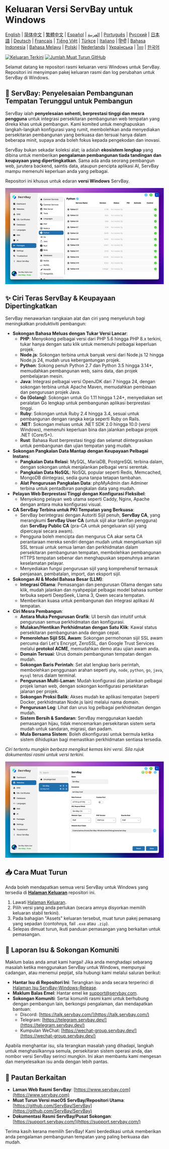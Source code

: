 # Keluaran Versi ServBay untuk Windows

[English](/README.md) | [简体中文](/README_zh-CN.md) | [繁體中文](/README_zh-TW.md) | [Español](/README_es.md) | [العربية](/README_ar.md) | [Português](/README_pt.md) | [Русский](/README_ru.md) | [日本語](/README_ja.md) | [Deutsch](/README_de.md) | [Français](/README_fr.md) | [Tiếng Việt](/README_vi.md) | [Türkçe](/README_tr.md) | [Italiano](/README_it.md) | [हिन्दी](/README_hi.md) | [Bahasa Indonesia](/README_id.md) | [Bahasa Melayu](/README_ms.md) | [Polski](/README_pl.md) | [Nederlands](/README_nl.md) | [Українська](/README_uk.md) | [ไทย](/README_th.md) | [한국어](/README_ko.md)

[![Keluaran Terkini](https://img.shields.io/github/v/release/ServBay/ServBay-Windows-Release?display_name=tag&sort=date&label=Latest%20Release)](https://github.com/ServBay/ServBay-Windows-Release/releases/latest)
[![Jumlah Muat Turun GitHub](https://img.shields.io/github/downloads/ServBay/ServBay-Windows-Release/total?label=Total%20Downloads)](https://github.com/ServBay/ServBay-Windows-Release/releases)

Selamat datang ke repositori rasmi keluaran versi Windows untuk ServBay. Repositori ini menyimpan pakej keluaran rasmi dan log perubahan untuk ServBay di Windows.

## 🚀 ServBay: Penyelesaian Pembangunan Tempatan Terunggul untuk Pembangun

ServBay ialah **penyelesaian sehenti, berprestasi tinggi dan mesra pengguna** untuk integrasi persekitaran pembangunan web tempatan yang direka khas untuk pembangun. Kami komited untuk menghapuskan langkah-langkah konfigurasi yang rumit, membolehkan anda menyediakan persekitaran pembangunan yang berkuasa dan tersuai hanya dalam beberapa minit, supaya anda boleh fokus kepada pengekodan dan inovasi.

ServBay bukan sekadar koleksi alat; ia adalah **ekosistem lengkap** yang dibina untuk memberikan **pengalaman pembangunan tiada tandingan dan keupayaan yang dipertingkatkan**. Sama ada anda seorang pembangun web, jurutera backend, saintis data, ataupun pencipta aplikasi AI, ServBay mampu memenuhi keperluan anda yang pelbagai.

Repositori ini khusus untuk edaran **versi Windows** ServBay.

![Tangkapan skrin versi Windows ServBay: Perisian](screenshots/softwares.png)

## ✨ Ciri Teras ServBay & Keupayaan Dipertingkatkan

ServBay menawarkan rangkaian alat dan ciri yang menyeluruh bagi meningkatkan produktiviti pembangun:

*   **Sokongan Bahasa Meluas dengan Tukar Versi Lancar**:
    *   **PHP**: Menyokong pelbagai versi dari PHP 5.6 hingga PHP 8.x terkini, tukar hanya dengan satu klik untuk memenuhi pelbagai keperluan projek.
    *   **Node.js**: Sokongan terbina untuk banyak versi dari Node.js 12 hingga Node.js 24, mudah urus kebergantungan projek.
    *   **Python**: Sokong penuh Python 2.7 dan Python 3.5 hingga 3.14+, memudahkan pembangunan web, sains data, dan projek pembelajaran mesin.
    *   **Java**: Integrasi pelbagai versi OpenJDK dari 7 hingga 24, dengan sokongan terbina untuk Apache Maven, memudahkan pembinaan dan pengurusan projek Java.
    *   **Go (Golang)**: Sokongan untuk Go 1.11 hingga 1.24+, menyediakan set peralatan Go lengkap untuk pembangunan aplikasi berprestasi tinggi.
    *   **Ruby**: Sokongan untuk Ruby 2.4 hingga 3.4, sesuai untuk pembangunan dengan rangka kerja seperti Ruby on Rails.
    *   **.NET**: Sokongan meluas untuk .NET SDK 2.0 hingga 10.0 (versi Windows), memenuhi keperluan bina dan jalankan pelbagai projek .NET (Core/5+).
    *   **Rust**: Bahasa Rust berprestasi tinggi dan selamat diintegrasikan untuk pembangunan dan ujian tempatan yang mudah.
*   **Sokongan Pangkalan Data Mantap dengan Keupayaan Pelbagai Instans**:
    *   **Pangkalan Data Relasi**: MySQL, MariaDB, PostgreSQL terbina dalam, dengan sokongan untuk menjalankan pelbagai versi serentak.
    *   **Pangkalan Data NoSQL**: NoSQL popular seperti Redis, Memcached, MongoDB diintegrasi, sedia guna tanpa tetapan tambahan.
    *   **Alat Pengurusan Pangkalan Data**: phpMyAdmin dan Adminer terbina untuk pentadbiran pangkalan data yang mudah.
*   **Pelayan Web Berprestasi Tinggi dengan Konfigurasi Fleksibel**:
    *   Menyokong pelayan web utama seperti Caddy, Nginx, Apache dengan antara muka konfigurasi visual.
*   **CA ServBay Terbina untuk PKI Tempatan yang Berkuasa**:
    *   ServBay berintegrasi dengan Autoriti Sijil penuh, **ServBay CA**, yang merangkumi **ServBay User CA** (untuk sijil akar takrifan pengguna) dan **ServBay Public CA** (pra-CA untuk pengeluaran sijil yang dipercayai secara awam).
    *   Pengguna boleh mencipta dan mengurus CA akar serta CA perantaraan mereka sendiri dengan mudah untuk mengeluarkan sijil SSL tersuai untuk semua laman dan perkhidmatan dalam persekitaran pembangunan tempatan, membolehkan pembangunan HTTPS tempatan sebenar dan menghapuskan sepenuhnya amaran keselamatan pelayar.
    *   Menyediakan fungsi pengurusan sijil yang komprehensif termasuk penjanaan, pembatalan, import, dan eksport sijil.
*   **Sokongan AI & Model Bahasa Besar (LLM)**:
    *   **Integrasi Ollama**: Pemasangan dan pengurusan Ollama dengan satu klik, mudah jalankan dan nyahpepijat pelbagai model bahasa sumber terbuka seperti DeepSeek, Llama 3, Qwen secara tempatan.
    *   Memberikan kuasa untuk pembangunan dan integrasi aplikasi AI tempatan.
*   **Ciri Mesra Pembangun**:
    *   **Antara Muka Pengurusan Grafik**: UI bersih dan intuitif untuk pengurusan semua perkhidmatan dan konfigurasi.
    *   **Mulakan/Hentikan Perkhidmatan dengan Satu Klik**: Kawal status persekitaran pembangunan anda dengan cepat.
    *   **Pemerolehan Sijil SSL Awam**: Sokongan permohonan sijil SSL awam percuma dari Let's Encrypt, ZeroSSL, dan Google Trust Services melalui **protokol ACME**, memudahkan demo atau ujian awam anda.
    *   **Domain Tersuai**: Urus domain pembangunan tempatan dengan mudah.
    *   **Sokongan Baris Perintah**: Set alat lengkap baris perintah, membolehkan penggunaan arahan seperti `php`, `node`, `python`, `go`, `java`, `mysql` terus dalam terminal.
    *   **Pengurusan Multi-Laman**: Mudah konfigurasi dan jalankan pelbagai projek laman web, dengan sokongan konfigurasi persekitaran jalanan per projek.
    *   **Sokongan Proksi Balik**: Akses mudah ke aplikasi tempatan (seperti Docker, perkhidmatan Node.js lain) melalui nama domain.
    *   **Pengurusan Log**: Lihat dan urus log pelbagai perkhidmatan dengan mudah.
    *   **Sistem Bersih & Sandaran**: ServBay menggunakan kaedah pemasangan hijau, tidak mencemarkan persekitaran sistem serta mudah untuk sandaran, migrasi, dan padam.
    *   **Mula Bersama Sistem**: Boleh dikonfigurasi untuk bermula ketika sistem dihidupkan bagi memastikan perkhidmatan sentiasa tersedia.

*Ciri tertentu mungkin berbeza mengikut kemas kini versi. Sila rujuk dokumentasi rasmi untuk versi terkini.*

![Tangkapan skrin versi Windows ServBay: Laman Web](screenshots/website.png)

## 📥 Cara Muat Turun

Anda boleh mendapatkan semua versi ServBay untuk Windows yang tersedia di **[Halaman Keluaran](https://github.com/ServBay/ServBay-Windows-Release/releases)** repositori ini.

1.  Lawati [Halaman Keluaran](https://github.com/ServBay/ServBay-Windows-Release/releases).
2.  Pilih versi yang anda perlukan (secara amnya disyorkan memilih keluaran stabil terkini).
3.  Pada bahagian "Assets" keluaran tersebut, muat turun pakej pemasang yang sepadan (contohnya, fail `.exe` atau `.zip`).
4.  Selepas dimuat turun, ikuti panduan pemasangan yang berkaitan untuk pemasangan.

## 💬 Laporan Isu & Sokongan Komuniti

Maklum balas anda amat kami hargai! Jika anda menghadapi sebarang masalah ketika menggunakan ServBay untuk Windows, mempunyai cadangan, atau menemui pepijat, sila hubungi kami melalui saluran berikut:

*   **Hantar Isu di Repositori Ini**: Terangkan isu anda secara terperinci di [Halaman Isu ServBay-Windows-Release](https://github.com/ServBay/ServBay-Windows-Release/issues).
*   **Maklum Balas Emel**: Hantar emel ke [support@servbay.com](mailto:support@servbay.com).
*   **Sokongan Komuniti**: Sertai komuniti rasmi kami untuk berhubung dengan pembangun lain, berkongsi pengalaman, dan mendapatkan bantuan:
    *   Discord: [https://talk.servbay.com/](https://talk.servbay.com/)
    *   Telegram: [https://telegram.servbay.dev/](https://telegram.servbay.dev/)
    *   Kumpulan WeChat: [https://wechat-group.servbay.dev/](https://wechat-group.servbay.dev/)

Apabila menghantar isu, sila terangkan masalah yang dihadapi, langkah untuk menghasilkannya semula, persekitaran sistem operasi anda, dan nombor versi ServBay serinci mungkin. Ini akan membantu kami mengesan dan menyelesaikan isu anda dengan lebih pantas.

## 🔗 Pautan Berkaitan

*   **Laman Web Rasmi ServBay**: [https://www.servbay.com](https://www.servbay.com)
*   **Muat Turun Versi macOS ServBay/Repositori Utama**: [https://github.com/ServBay/ServBay](https://github.com/ServBay/ServBay)
*   **Dokumentasi Rasmi ServBay/Pusat Sokongan**: [https://support.servbay.com/](https://support.servbay.com/)

Terima kasih kerana memilih ServBay! Kami berdedikasi untuk memberikan anda pengalaman pembangunan tempatan yang paling berkuasa dan mudah.